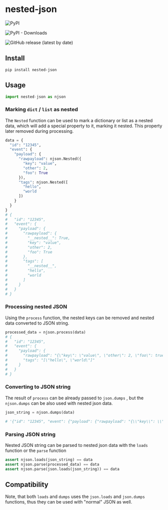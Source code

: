 # nested-json

![PyPI](https://img.shields.io/pypi/v/nested-json?style=flat-square)

![PyPI - Downloads](https://img.shields.io/pypi/dw/nested-json?style=flat-square)

![GitHub release (latest by date)](https://img.shields.io/github/v/release/szikszail/nested-json?style=flat-square)

## Install

```shell
pip install nested-json
```

## Usage

```python
import nested-json as njson
```

### Marking `dict` / `list` as nested

The `Nested` function can be used to mark a dictionary or
list as a nested data, which will add a special property to it, 
marking it nested. This property later removed during processing.

```python
data = {
  "id": "12345",
  "event": {
    "payload": {
      "rawpayload": njson.Nested({
        "key": "value",
        "other": 2,
        "foo": True
      }),
      "tags": njson.Nested([
        "hello",
        "world
      ])
    }
  }
}
# {
#   "id": "12345",
#   "event": {
#     "payload": {
#       "rawpayload": {
#         "__nested__": True,
#         "key": "value",
#         "other": 2,
#         "foo": True
#       },
#       "tags": [
#         "__nested__",
#         "hello",
#         "world
#       ]
#     }
#   }
# }
```

### Processing nested JSON

Using the `process` function, the nested keys can be removed
and nested data converted to JSON string.

```python
processed_data = njson.process(data)
# {
#   "id": "12345",
#   "event": {
#     "payload": {
#       "rawpayload": "{\"key\": \"value\", \"other\": 2, \"foo\": true}",
#       "tags": "[\"hello\", \"world\"]"
#     }
#   }
# }
```

### Converting to JSON string

The result of `process` can be already passed to `json.dumps` , 
but the `njson.dumps` can be also used with nested json data.

```python
json_string = njson.dumps(data)

# '{"id": "12345", "event": {"payload": {"rawpayload": "{\\"key\\": \\"value\\", \\"other\\": 2, \\"foo\\": true}", "tags": "[\\"hello\\", \\"world\\"]"}}}'
```

### Parsing JSON string

Nested JSON string can be parsed to nested json data with the `loads` function or the `parse` function

```python
assert njson.loads(json_string) == data
assert njson.parse(processed_data) == data
assert njson.parse(json.loads(json_string)) == data
```

## Compatibility

Note, that both `loads` and `dumps` uses the `json.loads` and `json.dumps` functions, thus they can be used with "normal" JSON as well.
